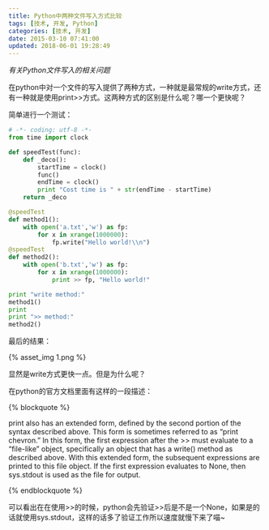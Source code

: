 ```yaml
---
title: Python中两种文件写入方式比较
tags: [技术, 开发, Python]
categories: [技术, 开发]
date: 2015-03-10 07:41:00
updated: 2018-06-01 19:28:49
---
```


*有关Python文件写入的相关问题*

<!-- more -->

在python中对一个文件的写入提供了两种方式，一种就是最常规的write方式，还有一种就是使用print>>方式。这两种方式的区别是什么呢？哪一个更快呢？

简单进行一个测试：

```python
# -*- coding: utf-8 -*-
from time import clock

def speedTest(func):
	def _deco():
		startTime = clock()
		func()
		endTime = clock()
		print "Cost time is " + str(endTime - startTime)
	return _deco

@speedTest
def method1():
	with open('a.txt','w') as fp:
		for x in xrange(1000000):
			fp.write("Hello world!\\n")
@speedTest
def method2():
	with open('b.txt','w') as fp:
		for x in xrange(1000000):
			print >> fp, "Hello world!"

print "write method:"
method1()
print 
print ">> method:"
method2()
```

最后的结果：

{% asset_img 1.png %}

显然是write方式更快一点。但是为什么呢？

在python的官方文档里面有这样的一段描述：

{% blockquote %}

print also has an extended form, defined by the second portion of the syntax described above. This form is sometimes referred to as “print chevron.” In this form, the first expression after the >> must evaluate to a “file-like” object, specifically an object that has a write() method as described above. With this extended form, the subsequent expressions are printed to this file object. If the first expression evaluates to None, then sys.stdout is used as the file for output.

{% endblockquote %}

可以看出在在使用>>的时候，python会先验证>>后是不是一个None，如果是的话就使用sys.stdout，这样的话多了验证工作所以速度就慢下来了喵~
